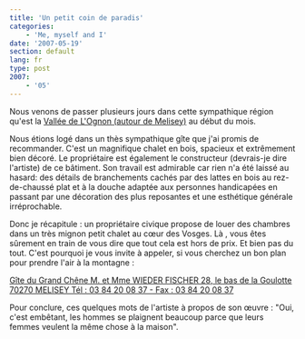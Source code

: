 ```yaml
---
title: 'Un petit coin de paradis'
categories:
    - 'Me, myself and I'
date: '2007-05-19'
section: default
lang: fr
type: post
2007:
    - '05'
---
```


Nous venons de passer plusieurs jours dans cette sympathique région qu'est la [Vallée de L'Ognon (autour de Melisey)](http://www.tourisme.fr/295/office-de-tourisme-melisey.htm) au début du mois.

Nous étions logé dans un thès sympathique g&icirc;te que j'ai promis de recommander. C'est un magnifique chalet en bois, spacieux et extrêmement bien décoré. Le propriétaire est également le constructeur (devrais-je dire l'artiste) de ce b&acirc;timent. Son travail est admirable car rien n'a été laissé au hasard: des détails de branchements cachés par des lattes en bois au rez-de-chaussé plat et à la douche adaptée aux personnes handicapées en passant par une décoration des plus reposantes et une esthétique générale irréprochable.

Donc je récapitule : un propriétaire civique propose de louer des chambres dans un très mignon petit chalet au cœur des Vosges. Là , vous êtes s&ucirc;rement en train de vous dire que tout cela est hors de prix. Et bien pas du tout. C'est pourquoi je vous invite à appeler, si vous cherchez un bon plan pour prendre l'air à la montagne :

[G&icirc;te du Grand Chêne
M. et Mme WIEDER FISCHER
28, le bas de la Goulotte
70270 MELISEY
Tél : 03 84 20 08 37 - Fax : 03 84 20 08 37 ](http://office-tourisme-melisey.fr/gites-etapes.php?id=343000175&amp;idcrit=2000008)

Pour conclure, ces quelques mots de l'artiste à propos de son œuvre : "Oui, c'est embêtant, les hommes se plaignent beaucoup parce que leurs femmes veulent la même chose à la maison".
